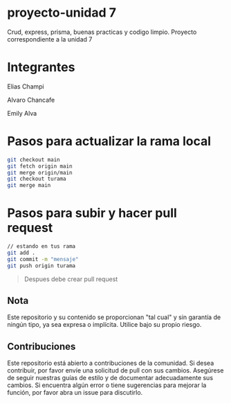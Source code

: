 # proyecto-unidad 7

Crud, express, prisma, buenas practicas y codigo limpio. Proyecto correspondiente a la unidad 7

# Integrantes

Elias Champi

Alvaro Chancafe

Emily Alva

# Pasos para actualizar la rama local


```sh
git checkout main
git fetch origin main
git merge origin/main
git checkout turama
git merge main
```

# Pasos para subir y hacer pull request


```sh
// estando en tus rama
git add .
git commit -m "mensaje"
git push origin turama
```

> Despues debe crear pull request


## Nota

Este repositorio y su contenido se proporcionan "tal cual" y sin garantía de ningún tipo, ya sea expresa o implícita. Utilice bajo su propio riesgo.

## Contribuciones
Este repositorio está abierto a contribuciones de la comunidad. Si desea contribuir, por favor envíe una solicitud de pull con sus cambios. Asegúrese
de seguir nuestras guías de estilo y de documentar adecuadamente sus cambios. Si encuentra algún error o tiene sugerencias para mejorar la función, por favor abra un issue para discutirlo.
